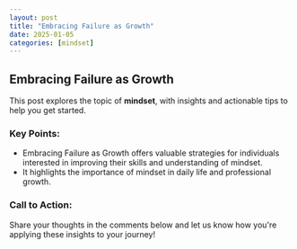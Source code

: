```yaml
---
layout: post
title: "Embracing Failure as Growth"
date: 2025-01-05
categories: [mindset]
---
```


## Embracing Failure as Growth

This post explores the topic of **mindset**, with insights and actionable tips to help you get started.

### Key Points:
- Embracing Failure as Growth offers valuable strategies for individuals interested in improving their skills and understanding of mindset.
- It highlights the importance of mindset in daily life and professional growth.

### Call to Action:
Share your thoughts in the comments below and let us know how you're applying these insights to your journey!
